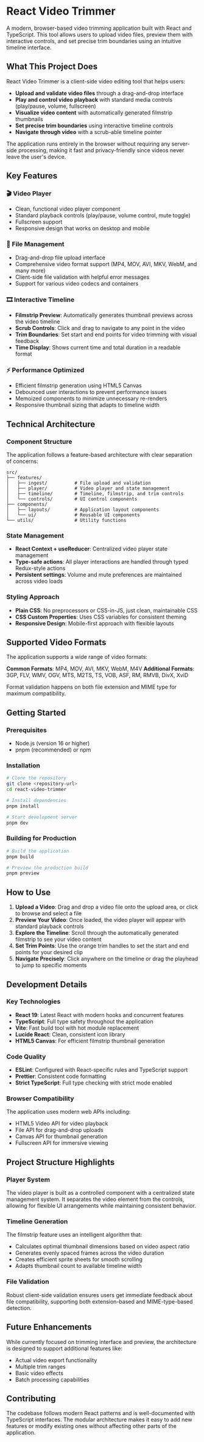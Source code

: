 # React Video Trimmer

A modern, browser-based video trimming application built with React and TypeScript. This tool allows users to upload video files, preview them with interactive controls, and set precise trim boundaries using an intuitive timeline interface.

## What This Project Does

React Video Trimmer is a client-side video editing tool that helps users:

- **Upload and validate video files** through a drag-and-drop interface
- **Play and control video playback** with standard media controls (play/pause, volume, fullscreen)
- **Visualize video content** with automatically generated filmstrip thumbnails
- **Set precise trim boundaries** using interactive timeline controls
- **Navigate through video** with a scrub-able timeline pointer

The application runs entirely in the browser without requiring any server-side processing, making it fast and privacy-friendly since videos never leave the user's device.

## Key Features

### 🎬 Video Player

- Clean, functional video player component
- Standard playback controls (play/pause, volume control, mute toggle)
- Fullscreen support
- Responsive design that works on desktop and mobile

### 📁 File Management

- Drag-and-drop file upload interface
- Comprehensive video format support (MP4, MOV, AVI, MKV, WebM, and many more)
- Client-side file validation with helpful error messages
- Support for various video codecs and containers

### 🎞️ Interactive Timeline

- **Filmstrip Preview**: Automatically generates thumbnail previews across the video timeline
- **Scrub Controls**: Click and drag to navigate to any point in the video
- **Trim Boundaries**: Set start and end points for video trimming with visual feedback
- **Time Display**: Shows current time and total duration in a readable format

### ⚡ Performance Optimized

- Efficient filmstrip generation using HTML5 Canvas
- Debounced user interactions to prevent performance issues
- Memoized components to minimize unnecessary re-renders
- Responsive thumbnail sizing that adapts to timeline width

## Technical Architecture

### Component Structure

The application follows a feature-based architecture with clear separation of concerns:

```
src/
├── features/
│   ├── ingest/          # File upload and validation
│   ├── player/          # Video player and state management
│   ├── timeline/        # Timeline, filmstrip, and trim controls
│   └── controls/        # UI control components
├── components/
│   ├── layouts/         # Application layout components
│   └── ui/              # Reusable UI components
└── utils/               # Utility functions
```

### State Management

- **React Context + useReducer**: Centralized video player state management
- **Type-safe actions**: All player interactions are handled through typed Redux-style actions
- **Persistent settings**: Volume and mute preferences are maintained across video loads

### Styling Approach

- **Plain CSS**: No preprocessors or CSS-in-JS, just clean, maintainable CSS
- **CSS Custom Properties**: Uses CSS variables for consistent theming
- **Responsive Design**: Mobile-first approach with flexible layouts

## Supported Video Formats

The application supports a wide range of video formats:

**Common Formats**: MP4, MOV, AVI, MKV, WebM, M4V
**Additional Formats**: 3GP, FLV, WMV, OGV, MTS, M2TS, TS, VOB, ASF, RM, RMVB, DivX, XviD

Format validation happens on both file extension and MIME type for maximum compatibility.

## Getting Started

### Prerequisites

- Node.js (version 16 or higher)
- pnpm (recommended) or npm

### Installation

```bash
# Clone the repository
git clone <repository-url>
cd react-video-trimmer

# Install dependencies
pnpm install

# Start development server
pnpm dev
```

### Building for Production

```bash
# Build the application
pnpm build

# Preview the production build
pnpm preview
```

## How to Use

1. **Upload a Video**: Drag and drop a video file onto the upload area, or click to browse and select a file
2. **Preview Your Video**: Once loaded, the video player will appear with standard playback controls
3. **Explore the Timeline**: Scroll through the automatically generated filmstrip to see your video content
4. **Set Trim Points**: Use the orange trim handles to set the start and end points for your desired clip
5. **Navigate Precisely**: Click anywhere on the timeline or drag the playhead to jump to specific moments

## Development Details

### Key Technologies

- **React 19**: Latest React with modern hooks and concurrent features
- **TypeScript**: Full type safety throughout the application
- **Vite**: Fast build tool with hot module replacement
- **Lucide React**: Clean, consistent icon library
- **HTML5 Canvas**: For efficient filmstrip thumbnail generation

### Code Quality

- **ESLint**: Configured with React-specific rules and TypeScript support
- **Prettier**: Consistent code formatting
- **Strict TypeScript**: Full type checking with strict mode enabled

### Browser Compatibility

The application uses modern web APIs including:

- HTML5 Video API for video playback
- File API for drag-and-drop uploads
- Canvas API for thumbnail generation
- Fullscreen API for immersive viewing

## Project Structure Highlights

### Player System

The video player is built as a controlled component with a centralized state management system. It separates the video element from the controls, allowing for flexible UI arrangements while maintaining consistent behavior.

### Timeline Generation

The filmstrip feature uses an intelligent algorithm that:

- Calculates optimal thumbnail dimensions based on video aspect ratio
- Generates evenly spaced frames across the video duration
- Creates efficient sprite sheets for smooth scrolling
- Adapts thumbnail count to available timeline width

### File Validation

Robust client-side validation ensures users get immediate feedback about file compatibility, supporting both extension-based and MIME-type-based detection.

## Future Enhancements

While currently focused on trimming interface and preview, the architecture is designed to support additional features like:

- Actual video export functionality
- Multiple trim ranges
- Basic video effects
- Batch processing capabilities

## Contributing

The codebase follows modern React patterns and is well-documented with TypeScript interfaces. The modular architecture makes it easy to add new features or modify existing ones without affecting other parts of the application.
